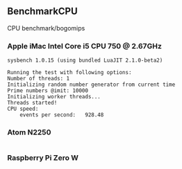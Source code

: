 ## BenchmarkCPU
CPU benchmark/bogomips

### Apple iMac Intel Core i5 CPU 750  @ 2.67GHz
```
sysbench 1.0.15 (using bundled LuaJIT 2.1.0-beta2)

Running the test with following options:
Number of threads: 1
Initializing random number generator from current time
Prime numbers @imit: 10000
Initializing worker threads...
Threads started!
CPU speed:
    events per second:   928.48
```

### Atom N2250
```

```

### Raspberry Pi Zero W
```

```
